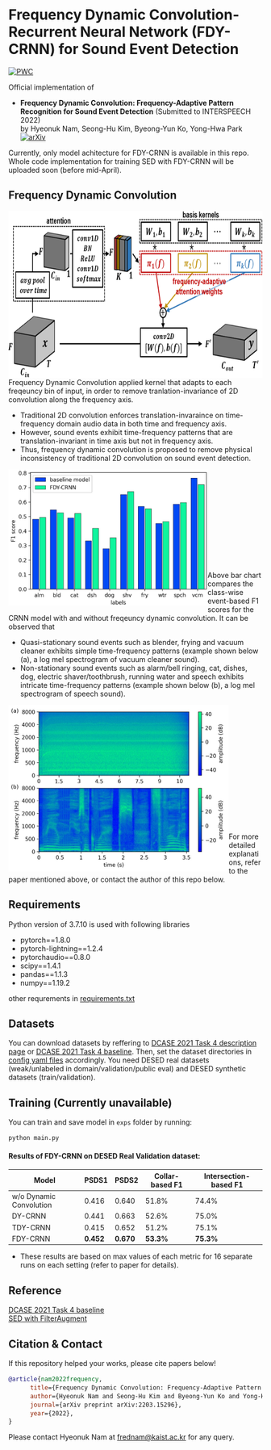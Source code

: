 # Frequency Dynamic Convolution-Recurrent Neural Network (FDY-CRNN) for Sound Event Detection


[![PWC](https://img.shields.io/endpoint.svg?url=https://paperswithcode.com/badge/frequency-dynamic-convolution-frequency/sound-event-detection-on-desed)](https://paperswithcode.com/sota/sound-event-detection-on-desed?p=frequency-dynamic-convolution-frequency)

Official implementation of <br>
 - **Frequency Dynamic Convolution: Frequency-Adaptive Pattern Recognition for Sound Event Detection** (Submitted to INTERSPEECH 2022) <br>
by Hyeonuk Nam, Seong-Hu Kim, Byeong-Yun Ko, Yong-Hwa Park <br>[![arXiv](https://img.shields.io/badge/arXiv-2203.15296-brightgreen)](https://arxiv.org/abs/2203.15296)<br>



Currently, only model achitecture for FDY-CRNN is available in this repo. Whole code implementation for training SED with FDY-CRNN will be uploaded soon (before mid-April).

## Frequency Dynamic Convolution

<img src=./utils/fig2.png align="left" height="332" width="741"> <br> <br> <br> <br> <br> <br> <br> <br> <br> <br> <br> <br> <br> <br>

Frequency Dynamic Convolution applied kernel that adapts to each freqeuncy bin of input, in order to remove tranlation-invariance of 2D convolution along the frequency axis.
- Traditional 2D convolution enforces translation-invaraince on time-frequency domain audio data in both time and frequency axis.
- However, sound events exhibit time-frequency patterns that are translation-invariant in time axis but not in frequency axis.
- Thus, frequency dynamic convolution is proposed to remove physical inconsistency of traditional 2D convolution on sound event detection.

<img src=./utils/fig3.jpg align="left" height="270" width="395"> <br> <br> <br> <br> <br> <br> <br> <br> <br> <br> <br>

Above bar chart compares the class-wise event-based F1 scores for the CRNN model with and without freqeuncy dynamic convolution. It can be observed that
- Quasi-stationary sound events such as blender, frying and vacuum cleaner exhibits simple time-frequency patterns (example shown below (a), a log mel spectrogram of vacuum cleaner sound).
- Non-stationary sound events such as alarm/bell ringing, cat, dishes, dog, electric shaver/toothbrush, running water and speech exhibits intricate time-frequency patterns (example shown below (b), a log mel spectrogram of speech sound).

<img src=./utils/fig4.jpg align="left" height="330" width="437"> <br> <br> <br> <br> <br> <br> <br> <br> <br> <br> <br> <br> <br> <br>

For more detailed explanations, refer to the paper mentioned above, or contact the author of this repo below.

## Requirements
Python version of 3.7.10 is used with following libraries
- pytorch==1.8.0
- pytorch-lightning==1.2.4
- pytorchaudio==0.8.0
- scipy==1.4.1
- pandas==1.1.3
- numpy==1.19.2


other requrements in [requirements.txt](./requirements.txt)


## Datasets
You can download datasets by reffering to [DCASE 2021 Task 4 description page](http://dcase.community/challenge2021/task-sound-event-detection-and-separation-in-domestic-environments) or [DCASE 2021 Task 4 baseline](https://github.com/DCASE-REPO/DESED_task). Then, set the dataset directories in [config yaml files](./configs/) accordingly. You need DESED real datasets (weak/unlabeled in domain/validation/public eval) and DESED synthetic datasets (train/validation).

## Training (Currently unavailable)
You can train and save model in `exps` folder by running:
```shell
python main.py
```

#### Results of FDY-CRNN on DESED Real Validation dataset:

Model                   | PSDS1          | PSDS2          | Collar-based F1  | Intersection-based F1
------------------------|----------------|----------------|------------------|-----------------
w/o Dynamic Convolution | 0.416          | 0.640          | 51.8%            | 74.4%
DY-CRNN                 | 0.441          | 0.663          | 52.6%            | 75.0%
TDY-CRNN                | 0.415          | 0.652          | 51.2%            | 75.1%
FDY-CRNN                | **0.452**      | **0.670**      | **53.3%**        | **75.3%**

   - These results are based on max values of each metric for 16 separate runs on each setting (refer to paper for details).

## Reference
[DCASE 2021 Task 4 baseline](https://github.com/DCASE-REPO/DESED_task) <br>
[SED with FilterAugment](https://github.com/frednam93/FilterAugSED)

## Citation & Contact
If this repository helped your works, please cite papers below!
```bib
@article{nam2022frequency,
      title={Frequency Dynamic Convolution: Frequency-Adaptive Pattern Recognition for Sound Event Detection}, 
      author={Hyeonuk Nam and Seong-Hu Kim and Byeong-Yun Ko and Yong-Hwa Park},
      journal={arXiv preprint arXiv:2203.15296},
      year={2022},
}

```
Please contact Hyeonuk Nam at frednam@kaist.ac.kr for any query.
